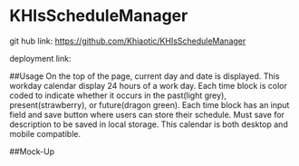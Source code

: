 # KHIsScheduleManager

git hub link: https://github.com/Khiaotic/KHIsScheduleManager

deployment link: 




##Usage
On the top of the page, current day and date is displayed.
This workday calendar display 24 hours of a work day.
Each time block is color coded to indicate whether it occurs in the past(light grey), present(strawberry), or future(dragon green).
Each time block has an input field and save button where users can store their schedule.
Must save for description to  be saved in local storage.
This calendar is both desktop and mobile compatible.

##Mock-Up
